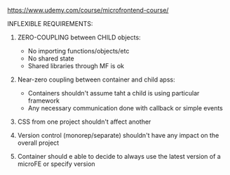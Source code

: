 https://www.udemy.com/course/microfrontend-course/

INFLEXIBLE REQUIREMENTS:
1. ZERO-COUPLING between CHILD objects: 
	- No importing functions/objects/etc
	- No shared state
	- Shared libraries through MF is ok
	
2. Near-zero coupling between container and child apss:
	- Containers shouldn't assume taht a child is using particular framework
	- Any necessary communication done with callback or simple events
	
3. CSS from one project shouldn't affect another
4. Version control (monorep/separate) shouldn't have any impact on the overall project
5. Container should e able to decide to always use the latest version of a microFE or specify version